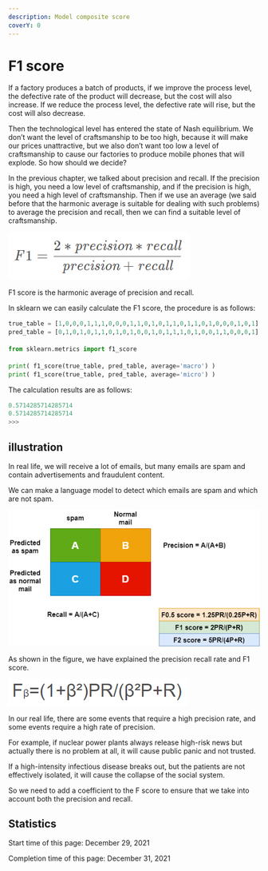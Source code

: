 ```yaml
---
description: Model composite score
coverY: 0
---
```


# F1 score

If a factory produces a batch of products, if we improve the process level, the defective rate of the product will decrease, but the cost will also increase. If we reduce the process level, the defective rate will rise, but the cost will also decrease.

Then the technological level has entered the state of Nash equilibrium. We don’t want the level of craftsmanship to be too high, because it will make our prices unattractive, but we also don’t want too low a level of craftsmanship to cause our factories to produce mobile phones that will explode. So how should we decide?

In the previous chapter, we talked about precision and recall. If the precision is high, you need a low level of craftsmanship, and if the precision is high, you need a high level of craftsmanship. Then if we use an average (we said before that the harmonic average is suitable for dealing with such problems) to average the precision and recall, then we can find a suitable level of craftsmanship.

![F1 score](<../.gitbook/assets/image (7).png>)

F1 score is the harmonic average of precision and recall.

In sklearn we can easily calculate the F1 score, the procedure is as follows:

```python
true_table = [1,0,0,0,1,1,1,0,0,0,1,1,0,1,0,1,1,0,1,1,0,1,0,0,0,1,0,1]
pred_table = [0,1,0,1,0,1,1,0,1,0,1,0,0,1,0,1,1,1,0,1,0,0,1,1,0,0,0,1]

from sklearn.metrics import f1_score

print( f1_score(true_table, pred_table, average='macro') )
print( f1_score(true_table, pred_table, average='micro') )
```

The calculation results are as follows:

```python
0.5714285714285714
0.5714285714285714
>>> 
```

## illustration

In real life, we will receive a lot of emails, but many emails are spam and contain advertisements and fraudulent content.

We can make a language model to detect which emails are spam and which are not spam.

![illustration](<../.gitbook/assets/image (5).png>)

As shown in the figure, we have explained the precision recall rate and F1 score.

![Fβ](<../.gitbook/assets/image (20).png>)

In our real life, there are some events that require a high precision rate, and some events require a high rate of precision.

For example, if nuclear power plants always release high-risk news but actually there is no problem at all, it will cause public panic and not trusted.

If a high-intensity infectious disease breaks out, but the patients are not effectively isolated, it will cause the collapse of the social system.

So we need to add a coefficient to the F score to ensure that we take into account both the precision and recall.



## Statistics

Start time of this page: December 29, 2021

Completion time of this page: December 31, 2021
